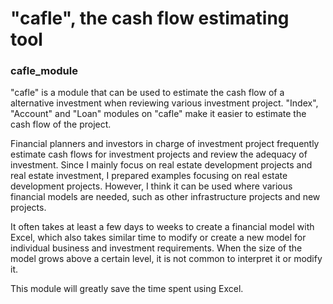# "cafle", the cash flow estimating tool

### cafle_module
"cafle" is a module that can be used to estimate the cash flow of a alternative investment when reviewing various investment project.
"Index", "Account" and "Loan" modules on "cafle" make it easier to estimate the cash flow of the project.

Financial planners and investors in charge of investment project frequently estimate cash flows for investment projects and review the adequacy of investment.
Since I mainly focus on real estate development projects and real estate investment, I prepared examples focusing on real estate development projects. However, I think it can be used where various financial models are needed, such as other infrastructure projects and new projects.

It often takes at least a few days to weeks to create a financial model with Excel, which also takes similar time to modify or create a new model for individual business and investment requirements. When the size of the model grows above a certain level, it is not common to interpret it or modify it.

This module will greatly save the time spent using Excel.